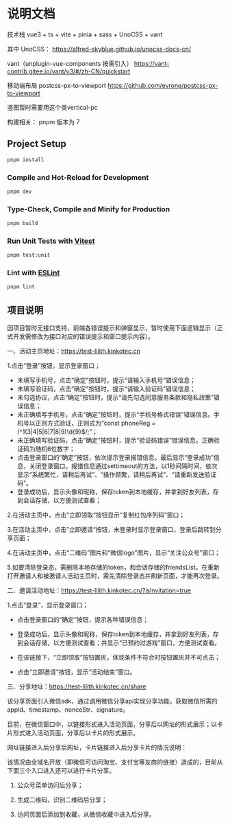 # 说明文档

技术栈 vue3 + ts + vite + pinia + sass + UnoCSS + vant

其中
UnoCSS：
<https://alfred-skyblue.github.io/unocss-docs-cn/>

vant（unplugin-vue-components 按需引入）
<https://vant-contrib.gitee.io/vant/v3/#/zh-CN/quickstart>

移动端布局
postcss-px-to-viewport
<https://github.com/evrone/postcss-px-to-viewport>

竖图暂时需要用这个类vertical-pc

构建相关：
pnpm 版本为 7

## Project Setup

```sh
pnpm install
```

### Compile and Hot-Reload for Development

```sh
pnpm dev
```

### Type-Check, Compile and Minify for Production

```sh
pnpm build
```

### Run Unit Tests with [Vitest](https://vitest.dev/)

```sh
pnpm test:unit
```

### Lint with [ESLint](https://eslint.org/)

```sh
pnpm lint
```

## 项目说明

因项目暂时无接口支持，前端各错误提示和弹窗显示，暂时使用下面逻辑显示（正式开发需修改为接口对应的错误提示和窗口提示内容）。

一、活动主页地址：<https://test-lilith.kinkotec.cn>

1.点击“登录”按钮，显示登录窗口；

- 未填写手机号，点击“确定”按钮时，提示“请输入手机号”错误信息；
- 未填写验证码，点击“确定”按钮时，提示“请输入验证码”错误信息；
- 未勾选协议，点击“确定”按钮时，提示“请先勾选同意服务条款和隐私政策”错误信息；
- 未正确填写手机号，点击“确定”按钮时，提示“手机号格式错误”错误信息。手机号以正则方式验证，正则式为“const phoneReg = /^1(3|4|5|6|7|8|9)\d{9}$/;”；
- 未正确填写验证码，点击“确定”按钮时，提示“验证码错误”错误信息。正确验证码为随机6位数字；
- 点击登录窗口的“确定”按钮，依次提示登录报错信息，最后显示“登录成功”信息，关闭登录窗口。报错信息通过settimeout的方法，以1秒间隔时间，依次显示“系统繁忙，请稍后再试”、“操作频繁，请稍后再试”、“请重新发送验证码”。
- 登录成功后，显示头像和昵称，保存token到本地缓存，并拿到好友列表，存到会话存储，以方便测试查看；

2.在活动主页中，点击”立即领取“按钮显示“复制红包序列码”窗口；

3.在活动主页中，点击”立即邀请“按钮，未登录时显示登录窗口，登录后跳转到分享页面；

4.在活动主页中，点击“二维码”图片和“微信logo”图片，显示“关注公众号”窗口；

5.如要清除登录态，需删除本地存储的token，和会话存储的friendsList。在重新打开邀请人和被邀请人活动主页时，需先清除登录态并刷新页面，才能再次登录。

二、邀请活动地址：<https://test-lilith.kinkotec.cn/?isInvitation=true>

1.点击“登录”，显示登录窗口；

- 点击登录窗口的“确定”按钮，提示各种错误信息；

- 登录成功后，显示头像和昵称，保存token到本地缓存，并拿到好友列表，存到会话存储，以方便测试查看；并显示“已预约过游戏”窗口，方便测试查看。

- 在该链接下，“立即领取”按钮置灰，体现条件不符合时按钮置灰并不可点击；

- 点击“立即邀请”按钮，显示“活动结束”窗口。

三、分享地址：<https://test-lilith.kinkotec.cn/share>

该分享页面引入微信sdk，通过调用微信分享api实现分享功能，获取微信所需的appId、timestamp、nonceStr、signature。

目前，在微信窗口中，以链接形式进入活动页面，分享后以网址的形式展示；以卡片形式进入活动页面，分享后以卡片的形式展示。

网址链接进入后分享后网址，卡片链接进入后分享卡片的情况说明：

该情况由全域名开放（即微信可访问淘宝、支付宝等友商的链接）造成的，目前从下面三个入口进入还可以进行卡片分享。

1. 公众号菜单访问后分享；

2. 生成二维码，识别二维码后分享；

3. 访问页面后添加到收藏，从微信收藏中进入后分享。